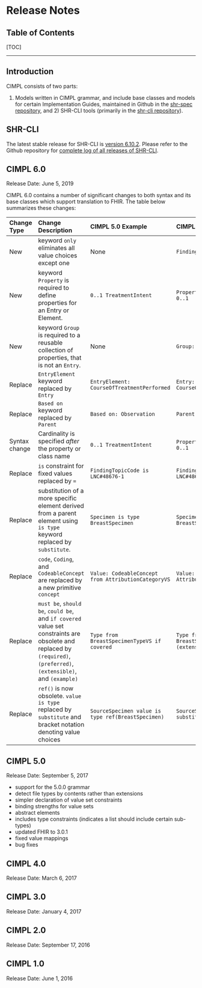 # Release Notes

## Table of Contents

[TOC]

***

## Introduction

CIMPL consists of two parts:

1) Models written in CIMPL grammar, and include base classes and models for certain Implementation Guides, maintained in Github in the [shr-spec repository](https://github.com/standardhealth/shr-spec), and 2) SHR-CLI tools (primarily in the [shr-cli repository](https://github.com/standardhealth/shr-tools/releases/tag/shr-cli%406.10.2)).

## SHR-CLI

The latest stable release for SHR-CLI is [version 6.10.2](https://github.com/standardhealth/shr-cli/releases). 
Please refer to the Github repository for [complete log of all releases of SHR-CLI](https://github.com/standardhealth/shr-cli/releases).

## CIMPL 6.0

Release Date: June 5, 2019

CIMPL 6.0 contains a number of significant changes to both syntax and its base classes which support translation to FHIR. The table below summarizes these changes:

| Change Type | Change Description | CIMPL 5.0 Example | CIMPL 6.0 Example | Section |
|:---- |:----------|:---------------------- |:-------------------|:----------------- |
| New | keyword `only` eliminates all value choices except one | None | `FindingResult only concept` | [Only Constraint](#only-constraint) |
| New |keyword `Property` is required to define properties for an Entry or Element. |`0..1 TreatmentIntent`| `Property:  TreatmentIntent 0..1` | [Property Keyword](#property) |
| New |keyword `Group` is required to a reusable collection of properties, that is not an `Entry`. | None | `Group: Address` | [Group Keyword](#group) |
| Replace | `EntryElement` keyword replaced by `Entry` | `EntryElement: CourseOfTreatmentPerformed`| `Entry:  CourseOfTreatmentPerformed` | [Element Keyword](#element) |
| Replace | `Based on` keyword replaced by `Parent` | `Based on: Observation` | `Parent:  Observation` | [Parent Keyword](#parent) |
| Syntax change | Cardinality is specified _after_ the property or class name | `0..1 TreatmentIntent` | `Property:  TreatmentIntent 0..1` | [Property Keyword](#property), [Cardinality Constraint](#cardinality-constraint) |
| Replace | `is` constraint for fixed values replaced by `=` | `FindingTopicCode is LNC#48676-1` | `FindingTopicCode = LNC#48676-1` | [Field Constraints](#field-constraints) |
| Replace | substitution of a more specific element derived from a parent element using `is type` keyword replaced by `substitute`. | `Specimen is type BreastSpecimen` | `Specimen substitute BreastSpecimen` | [Substitute](#substitute) |
| Replace | `code`, `Coding`, and `CodeableConcept` are replaced by a new primitive `concept` | `Value: CodeableConcept from AttributionCategoryVS` | `Value: concept from AttributionCategoryVS` | [Primitives](#primitives) |
| Replace | `must be`, `should be`, `could be`, and `if covered` value set constraints are obsolete and replaced by `(required)`, `(preferred)`, `(extensible)`, and `(example)` | `Type from BreastSpecimenTypeVS if covered` | `Type from BreastSpecimenTypeVS (extensible)` | [Value Set Binding Constraint](#value-set-binding-constraint) |
| Replace | `ref()` is now obsolete. `value is type` replaced by `substitute` and bracket notation denoting value choices| `SourceSpecimen value is type ref(BreastSpecimen)` | `SourceSpecimen[Specimen] substitute BreastSpecimen` | [Mapping to References](#mapping-to-references) |

## CIMPL 5.0

Release Date: September 5, 2017

* support for the 5.0.0 grammar
* detect file types by contents rather than extensions
* simpler declaration of value set constraints
* binding strengths for value sets
* abstract elements
* includes type constraints (indicates a list should include certain sub-types)
* updated FHIR to 3.0.1
* fixed value mappings
* bug fixes

## CIMPL 4.0

Release Date: March 6, 2017

## CIMPL 3.0

Release Date: January 4, 2017

## CIMPL 2.0

Release Date: September 17, 2016

## CIMPL 1.0

Release Date: June 1, 2016
